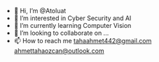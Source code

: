 - 👋 Hi, I’m @Atoluat 
- 👀 I’m interested in Cyber Security and AI
- 🌱 I’m currently learning Computer Vision
- 💞️ I’m looking to collaborate on ...
- 📫 How to reach me tahaahmet442@gmail.com ahmettahaozcan@outlook.com 

<!---
Atoluat/Atoluat is a ✨ special ✨ repository because its `README.md` (this file) appears on your GitHub profile.
You can click the Preview link to take a look at your changes.
--->
